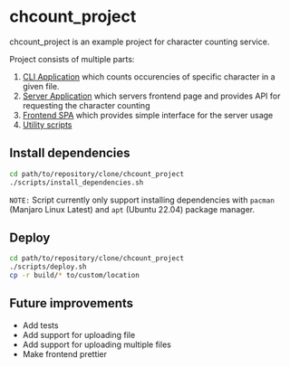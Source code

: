 # chcount_project

chcount_project is an example project for character counting service.

Project consists of multiple parts:

1. [CLI Application](./cli/) which counts occurencies of specific character in a given file.
2. [Server Application](./backend/) which servers frontend page and provides API for requesting the character counting
3. [Frontend SPA](./frontend/) which provides simple interface for the server usage
4. [Utility scripts](./scripts/)

## Install dependencies

```bash
cd path/to/repository/clone/chcount_project
./scripts/install_dependencies.sh
```

`NOTE:` Script currently only support installing dependencies with `pacman` (Manjaro Linux Latest) and `apt` (Ubuntu 22.04) package manager.

## Deploy

```bash
cd path/to/repository/clone/chcount_project
./scripts/deploy.sh
cp -r build/* to/custom/location
```

## Future improvements

- Add tests
- Add support for uploading file
- Add support for uploading multiple files
- Make frontend prettier

